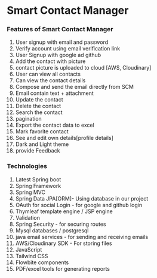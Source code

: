 # Smart Contact Manager
<h3> Features of Smart Contact Manager </h3>
<ol>
<li>User signup with email and password</li>
<li>Verify account using email verification link</li>
<li>User Signup with google ad github</li>
<li>Add the contact with picture</li>
<li>contact picture is uploaded to cloud [AWS, Cloudinary]</li>
<li>User can view all contacts</li>
<li>Can view the contact details</li>
<li>Compose and send the email directly from SCM</li>
<li>Email contain text + attachment</li>
<li>Update the contact</li>
<li>Delete the contact</li>
<li>Search the contact</li>
<li>pagination</li>
<li>Export the contact data to excel</li>
<li>Mark favorite contact</li>
<li>See and edit own details[profile details]</li>
<li>Dark and Light theme</li>
<li>provide Feedback</li>
</ol>  

<h3>Technologies</h3>
<ol>
<li>Latest Spring boot</li>
<li>Spring Framework</li>
<li>Spring MVC</li>
<li>Spring Data JPA[ORM]- Using database in our project</li>
<li>OAuth for social Login - for google and github login</li>
<li>Thymleaf template engine / JSP engine</li>
<li>Validation</li>
<li>Spring Security - for securing routes</li> 
<li>Mysql databases / postgresql</li> 
<li>java email services - for sending and receiving emails</li> 
<li>AWS/Cloudinary SDK - For storing files</li> 
<li>JavaScript</li> 
<li>Tailwind CSS</li> 
<li>Flowbite components</li> 
<li>PDF/excel tools for generating reports</li>  
</ol>  
